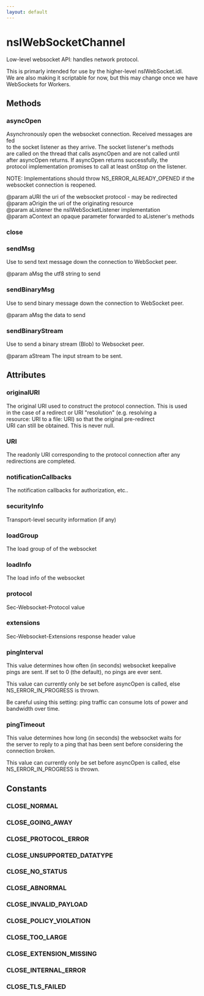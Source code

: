 ```yaml
---
layout: default
---
```


# nsIWebSocketChannel #
  
Low-level websocket API: handles network protocol.    
  
This is primarly intended for use by the higher-level nsIWebSocket.idl.  
We are also making it scriptable for now, but this may change once we have  
WebSockets for Workers.  
  

## Methods ##

### asyncOpen ###
  
Asynchronously open the websocket connection.  Received messages are fed  
to the socket listener as they arrive.  The socket listener's methods  
are called on the thread that calls asyncOpen and are not called until  
after asyncOpen returns.  If asyncOpen returns successfully, the  
protocol implementation promises to call at least onStop on the listener.  
  
NOTE: Implementations should throw NS_ERROR_ALREADY_OPENED if the  
websocket connection is reopened.  
  
@param aURI the uri of the websocket protocol - may be redirected  
@param aOrigin the uri of the originating resource  
@param aListener the nsIWebSocketListener implementation  
@param aContext an opaque parameter forwarded to aListener's methods  
  

### close ###

### sendMsg ###
  
Use to send text message down the connection to WebSocket peer.  
  
@param aMsg the utf8 string to send  
  

### sendBinaryMsg ###
  
Use to send binary message down the connection to WebSocket peer.  
  
@param aMsg the data to send  
  

### sendBinaryStream ###
   
Use to send a binary stream (Blob) to Websocket peer.  
  
@param aStream The input stream to be sent.    
  

## Attributes ##

### originalURI ###
  
The original URI used to construct the protocol connection. This is used  
in the case of a redirect or URI "resolution" (e.g. resolving a  
resource: URI to a file: URI) so that the original pre-redirect  
URI can still be obtained.  This is never null.  
  

### URI ###
  
The readonly URI corresponding to the protocol connection after any  
redirections are completed.  
  

### notificationCallbacks ###
  
The notification callbacks for authorization, etc..  
  

### securityInfo ###
  
Transport-level security information (if any)  
  

### loadGroup ###
  
The load group of of the websocket  
  

### loadInfo ###
  
The load info of the websocket  
  

### protocol ###
  
Sec-Websocket-Protocol value  
  

### extensions ###
  
Sec-Websocket-Extensions response header value  
  

### pingInterval ###
  
This value determines how often (in seconds) websocket keepalive  
pings are sent.  If set to 0 (the default), no pings are ever sent.  
  
This value can currently only be set before asyncOpen is called, else   
NS_ERROR_IN_PROGRESS is thrown.  
  
Be careful using this setting: ping traffic can consume lots of power and  
bandwidth over time.  
  

### pingTimeout ###
  
This value determines how long (in seconds) the websocket waits for  
the server to reply to a ping that has been sent before considering the  
connection broken.  
  
This value can currently only be set before asyncOpen is called, else   
NS_ERROR_IN_PROGRESS is thrown.  
  

## Constants ##

### CLOSE_NORMAL ###

### CLOSE_GOING_AWAY ###

### CLOSE_PROTOCOL_ERROR ###

### CLOSE_UNSUPPORTED_DATATYPE ###

### CLOSE_NO_STATUS ###

### CLOSE_ABNORMAL ###

### CLOSE_INVALID_PAYLOAD ###

### CLOSE_POLICY_VIOLATION ###

### CLOSE_TOO_LARGE ###

### CLOSE_EXTENSION_MISSING ###

### CLOSE_INTERNAL_ERROR ###

### CLOSE_TLS_FAILED ###

